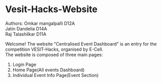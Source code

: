 # Vesit-Hacks-Website
Authors: Omkar mangalpalli D12A<br/>
         <r/>Jatin Dandelia    D14A<br/>
         <r/> Raj Talashilkar   D11A<br/>
         
Welcome!
The website "Centralised Event Dashboard" is an entry for the competition VESIT-Hacks, organised by E-Cell.<br/>
The website is composed of three main pages:<br/>
 1. Login Page<br/>
 2. Home Page(All events Dashboard)<br/>
 3. Individual Event Info Page(Event Section)<br/>

